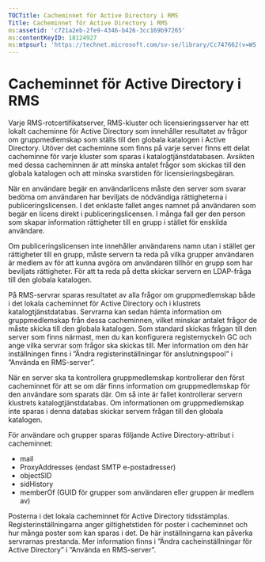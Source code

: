```yaml
---
TOCTitle: Cacheminnet för Active Directory i RMS
Title: Cacheminnet för Active Directory i RMS
ms:assetid: 'c721a2eb-2fe9-4346-b426-3cc169b97265'
ms:contentKeyID: 18124927
ms:mtpsurl: 'https://technet.microsoft.com/sv-se/library/Cc747662(v=WS.10)'
---
```


Cacheminnet för Active Directory i RMS
======================================

Varje RMS-rotcertifikatserver, RMS-kluster och licensieringsserver har ett lokalt cacheminne för Active Directory som innehåller resultatet av frågor om gruppmedlemskap som ställs till den globala katalogen i Active Directory. Utöver det cacheminne som finns på varje server finns ett delat cacheminne för varje kluster som sparas i katalogtjänstdatabasen. Avsikten med dessa cacheminnen är att minska antalet frågor som skickas till den globala katalogen och att minska svarstiden för licensieringsbegäran.

När en användare begär en användarlicens måste den server som svarar bedöma om användaren har beviljats de nödvändiga rättigheterna i publiceringslicensen. I det enklaste fallet anges namnet på användaren som begär en licens direkt i publiceringslicensen. I många fall ger den person som skapar information rättigheter till en grupp i stället för enskilda användare.

Om publiceringslicensen inte innehåller användarens namn utan i stället ger rättigheter till en grupp, måste servern ta reda på vilka grupper användaren är medlem av för att kunna avgöra om användaren tillhör en grupp som har beviljats rättigheter. För att ta reda på detta skickar servern en LDAP-fråga till den globala katalogen.

På RMS-servrar sparas resultatet av alla frågor om gruppmedlemskap både i det lokala cacheminnet för Active Directory och i klustrets katalogtjänstdatabas. Servrarna kan sedan hämta information om gruppmedlemskap från dessa cacheminnen, vilket minskar antalet frågor de måste skicka till den globala katalogen. Som standard skickas frågan till den server som finns närmast, men du kan konfigurera registernyckeln GC och ange vilka servrar som frågor ska skickas till. Mer information om den här inställningen finns i ”Ändra registerinställningar för anslutningspool” i ”Använda en RMS-server”.

När en server ska ta kontrollera gruppmedlemskap kontrollerar den först cacheminnet för att se om där finns information om gruppmedlemskap för den användare som sparats där. Om så inte är fallet kontrollerar servern klustrets katalogtjänstdatabas. Om informationen om gruppmedlemskap inte sparas i denna databas skickar servern frågan till den globala katalogen.

För användare och grupper sparas följande Active Directory-attribut i cacheminnet:

-   mail
-   ProxyAddresses (endast SMTP e-postadresser)
-   objectSID
-   sidHistory
-   memberOf (GUID för grupper som användaren eller gruppen är medlem av)

Posterna i det lokala cacheminnet för Active Directory tidsstämplas. Registerinställningarna anger giltighetstiden för poster i cacheminnet och hur många poster som kan sparas i det. De här inställningarna kan påverka servrarnas prestanda. Mer information finns i ”Ändra cacheinställningar för Active Directory” i ”Använda en RMS-server”.
